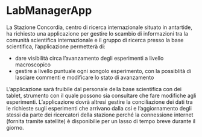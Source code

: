# LabManagerApp

La Stazione Concordia, centro di ricerca internazionale situato in antartide, ha richiesto una applicazione per 
gestire lo scambio di informazioni tra la comunità scientifica internazionale e il gruppo di ricerca presso la 
base scientifica, l’applicazione permetterà di:

- dare visibilità circa l’avanzamento degli esperimenti a livello macroscopico
- gestire a livello puntuale ogni songolo esperimento, con la possiblità di lasciare commenti e modificare 
lo stato di avanzamento

L’applicazione sarà fruibile dal personale della base scientifica con dei tablet, strumento con il quale possono 
sia consultare che fare modifiche agli esperimenti.
L’applicazione dovrà altresì gestire la conciliazione dei dati tra le richieste sugli esperimenti che arrivano dalla csi
e l’aggiornamento degli stessi da parte dei ricercatori della stazione perché la connessione internet (fornita 
tramite satellite) è disponibilie per un lasso di tempo breve durante il giorno.
